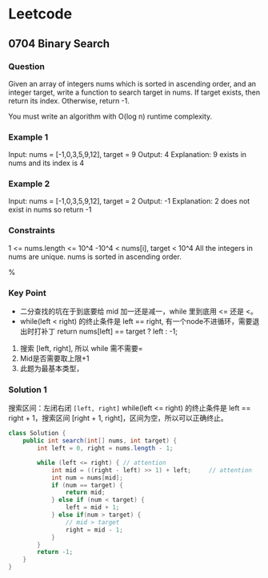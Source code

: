 # Leetcode

## 0704 Binary Search

### Question

Given an array of integers nums which is sorted in ascending order, and an integer target, write a function to search target in nums. If target exists, then return its index. Otherwise, return -1.

You must write an algorithm with O(log n) runtime complexity.

### Example 1

Input: nums = [-1,0,3,5,9,12], target = 9
Output: 4
Explanation: 9 exists in nums and its index is 4

### Example 2

Input: nums = [-1,0,3,5,9,12], target = 2
Output: -1
Explanation: 2 does not exist in nums so return -1

### Constraints

1 <= nums.length <= 10^4
-10^4 < nums[i], target < 10^4
All the integers in nums are unique.
nums is sorted in ascending order.

%

### Key Point

* 二分查找的坑在于到底要给 mid 加一还是减一，while 里到底用 <= 还是 <。
* while(left < right) 的终止条件是 left == right, 有一个node不进循环，需要退出时打补丁 return nums[left] == target ? left : -1;

1. 搜索 [left, right], 所以 while 需不需要=
2. Mid是否需要取上限+1
3. 此题为最基本类型，

### Solution 1

搜索区间：左闭右闭 `[left, right]`
while(left <= right) 的终止条件是 left == right + 1，搜索区间 [right + 1, right]，区间为空，所以可以正确终止。

```java
class Solution {
    public int search(int[] nums, int target) {
        int left = 0, right = nums.length - 1;

        while (left <= right) { // attention
            int mid = ((right - left) >> 1) + left;     // attention
            int num = nums[mid];
            if (num == target) {
                return mid;
            } else if (num < target) {
                left = mid + 1;
            } else if(num > target) {
                // mid > target
                right = mid - 1;
            }
        }
        return -1;
    }
}
```
